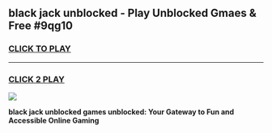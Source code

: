 
## black jack unblocked - Play Unblocked Gmaes & Free #9qg10
<h3>
<a href="https://news.freeplayer.one?title=black_jack_unblocked&ref=03M">CLICK TO PLAY</a></h3>
<hr>

<h3>
<a href="https://news.freeplayer.one?title=black_jack_unblocked&ref=03M">CLICK 2 PLAY</a>
  
</h3>

<a href="https://news.freeplayer.one?title=black_jack_unblocked&ref=03M"><img src="https://clearcache.store/games.png"></a>


**black jack unblocked games unblocked: Your Gateway to Fun and Accessible Online Gaming**
